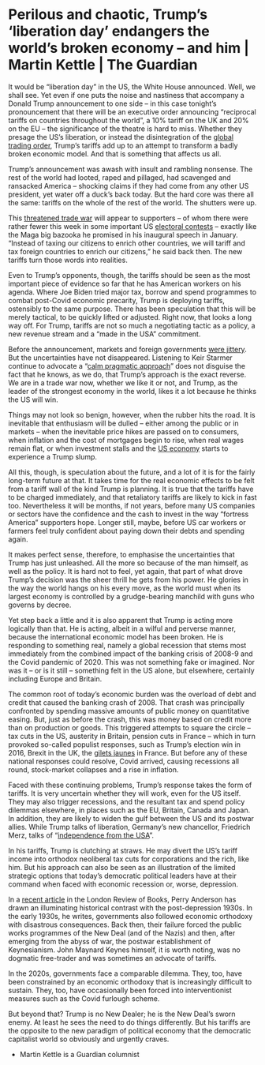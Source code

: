 # Perilous and chaotic, Trump’s ‘liberation day’ endangers the world’s broken economy – and him | Martin Kettle | The Guardian
It would be “liberation day” in the US, the White House announced. Well, we shall see. Yet even if one puts the noise and nastiness that accompany a Donald Trump announcement to one side – in this case tonight’s pronouncement that there will be an executive order announcing “reciprocal tariffs on countries throughout the world”, a 10% tariff on the UK and 20% on the EU – the significance of the theatre is hard to miss. Whether they presage the US’s liberation, or instead the disintegration of the [global trading order](https://www.theguardian.com/us-news/2025/apr/01/trumps-liberation-day-tariffs-what-to-expect-and-will-the-uk-be-spared), Trump’s tariffs add up to an attempt to transform a badly broken economic model. And that is something that affects us all.

Trump’s announcement was awash with insult and rambling nonsense. The rest of the world had looted, raped and pillaged, had scavenged and ransacked America – shocking claims if they had come from any other US president, yet water off a duck’s back today. But the hard core was there all the same: tariffs on the whole of the rest of the world. The shutters were up.

This [threatened trade war](https://www.theguardian.com/us-news/2025/apr/02/trumps-tariffs-how-might-europe-respond-to-unleashing-of-trade-war) will appear to supporters – of whom there were rather fewer this week in some important US [electoral contests](https://www.theguardian.com/us-news/2025/apr/02/wisconsin-supreme-court-election-result-race) – exactly like the Maga big bazooka he promised in his inaugural speech in January. “Instead of taxing our citizens to enrich other countries, we will tariff and tax foreign countries to enrich our citizens,” he said back then. The new tariffs turn those words into realities.

Even to Trump’s opponents, though, the tariffs should be seen as the most important piece of evidence so far that he has American workers on his agenda. Where Joe Biden tried major tax, borrow and spend programmes to combat post-Covid economic precarity, Trump is deploying tariffs, ostensibly to the same purpose. There has been speculation that this will be merely tactical, to be quickly lifted or adjusted. Right now, that looks a long way off. For Trump, tariffs are not so much a negotiating tactic as a policy, a new revenue stream and a “made in the USA” commitment.

Before the announcement, markets and foreign governments [were jittery](https://www.theguardian.com/business/2025/mar/31/trump-tariffs-global-stock-markets). But the uncertainties have not disappeared. Listening to Keir Starmer continue to advocate a “[calm pragmatic approach](https://www.bbc.co.uk/news/articles/c4grm90119xo)” does not disguise the fact that he knows, as we do, that Trump’s approach is the exact reverse. We are in a trade war now, whether we like it or not, and Trump, as the leader of the strongest economy in the world, likes it a lot because he thinks the US will win.

Things may not look so benign, however, when the rubber hits the road. It is inevitable that enthusiasm will be dulled – either among the public or in markets – when the inevitable price hikes are passed on to consumers, when inflation and the cost of mortgages begin to rise, when real wages remain flat, or when investment stalls and the [US economy](https://www.theguardian.com/business/useconomy) starts to experience a Trump slump.

All this, though, is speculation about the future, and a lot of it is for the fairly long-term future at that. It takes time for the real economic effects to be felt from a tariff wall of the kind Trump is planning. It is true that the tariffs have to be charged immediately, and that retaliatory tariffs are likely to kick in fast too. Nevertheless it will be months, if not years, before many US companies or sectors have the confidence and the cash to invest in the way “fortress America” supporters hope. Longer still, maybe, before US car workers or farmers feel truly confident about paying down their debts and spending again.

It makes perfect sense, therefore, to emphasise the uncertainties that Trump has just unleashed. All the more so because of the man himself, as well as the policy. It is hard not to feel, yet again, that part of what drove Trump’s decision was the sheer thrill he gets from his power. He glories in the way the world hangs on his every move, as the world must when its largest economy is controlled by a grudge-bearing manchild with guns who governs by decree.

Yet step back a little and it is also apparent that Trump is acting more logically than that. He is acting, albeit in a wilful and perverse manner, because the international economic model has been broken. He is responding to something real, namely a global recession that stems most immediately from the combined impact of the banking crisis of 2008-9 and the Covid pandemic of 2020. This was not something fake or imagined. Nor was it – or is it still – something felt in the US alone, but elsewhere, certainly including Europe and Britain.

The common root of today’s economic burden was the overload of debt and credit that caused the banking crash of 2008. That crash was principally confronted by spending massive amounts of public money on quantitative easing. But, just as before the crash, this was money based on credit more than on production or goods. This triggered attempts to square the circle – tax cuts in the US, austerity in Britain, pension cuts in France – which in turn provoked so-called populist responses, such as Trump’s election win in 2016, Brexit in the UK, the [gilets jaunes](https://www.theguardian.com/world/2018/dec/03/who-are-the-gilets-jaunes-and-what-do-they-want) in France. But before any of these national responses could resolve, Covid arrived, causing recessions all round, stock-market collapses and a rise in inflation.

Faced with these continuing problems, Trump’s response takes the form of tariffs. It is very uncertain whether they will work, even for the US itself. They may also trigger recessions, and the resultant tax and spend policy dilemmas elsewhere, in places such as the EU, Britain, Canada and Japan. In addition, they are likely to widen the gulf between the US and its postwar allies. While Trump talks of liberation, Germany’s new chancellor, Friedrich Merz, talks of “[independence from the USA](https://www.politico.eu/article/friedrich-merz-germany-election-united-states-donald-trump-nato/)”.

In his tariffs, Trump is clutching at straws. He may divert the US’s tariff income into orthodox neoliberal tax cuts for corporations and the rich, like him. But his approach can also be seen as an illustration of the limited strategic options that today’s democratic political leaders have at their command when faced with economic recession or, worse, depression.

In a [recent article](https://www.lrb.co.uk/the-paper/v47/n06/perry-anderson/regime-change-in-the-west) in the London Review of Books, Perry Anderson has drawn an illuminating historical contrast with the post-depression 1930s. In the early 1930s, he writes, governments also followed economic orthodoxy with disastrous consequences. Back then, their failure forced the public works programmes of the New Deal (and of the Nazis) and then, after emerging from the abyss of war, the postwar establishment of Keynesianism. John Maynard Keynes himself, it is worth noting, was no dogmatic free-trader and was sometimes an advocate of tariffs.

In the 2020s, governments face a comparable dilemma. They, too, have been constrained by an economic orthodoxy that is increasingly difficult to sustain. They, too, have occasionally been forced into interventionist measures such as the Covid furlough scheme.

But beyond that? Trump is no New Dealer; he is the New Deal’s sworn enemy. At least he sees the need to do things differently. But his tariffs are the opposite to the new paradigm of political economy that the democratic capitalist world so obviously and urgently craves.

*   Martin Kettle is a Guardian columnist
